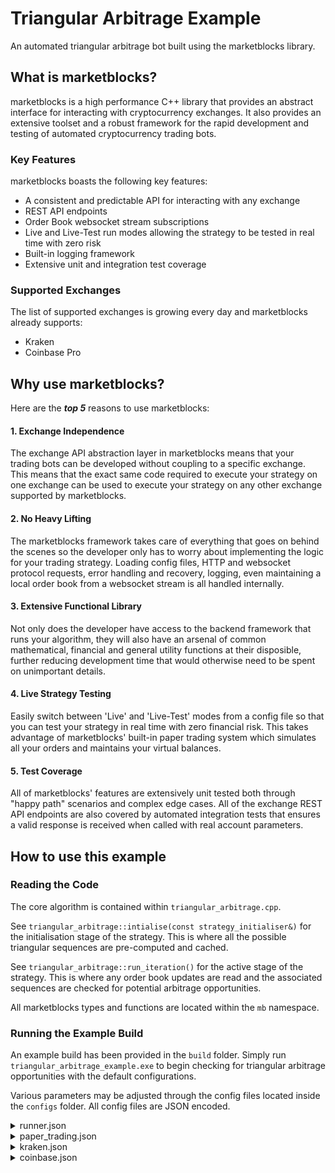 # Triangular Arbitrage Example
An automated triangular arbitrage bot built using the marketblocks library.


## What is marketblocks?
marketblocks is a high performance C++ library that provides an abstract interface for interacting with cryptocurrency exchanges. It also provides an extensive toolset and a robust framework for the rapid development and testing of automated cryptocurrency trading bots. 

### Key Features
marketblocks boasts the following key features:
  - A consistent and predictable API for interacting with any exchange
  - REST API endpoints
  - Order Book websocket stream subscriptions
  - Live and Live-Test run modes allowing the strategy to be tested in real time with zero risk
  - Built-in logging framework
  - Extensive unit and integration test coverage

### Supported Exchanges
The list of supported exchanges is growing every day and marketblocks already supports:
  - Kraken
  - Coinbase Pro


## Why use marketblocks?
Here are the ***top 5*** reasons to use marketblocks:

  #### 1. Exchange Independence
The exchange API abstraction layer in marketblocks means that your trading bots can be developed without coupling to a specific exchange. This means that the exact same code required to execute your strategy on one exchange can be used to execute your strategy on any other exchange supported by marketblocks. 

  #### 2. No Heavy Lifting
The marketblocks framework takes care of everything that goes on behind the scenes so the developer only has to worry about implementing the logic for your trading strategy. Loading config files, HTTP and websocket protocol requests, error handling and recovery, logging, even maintaining a local order book from a websocket stream is all handled internally.

  #### 3. Extensive Functional Library
Not only does the developer have access to the backend framework that runs your algorithm, they will also have an arsenal of common mathematical, financial and general utility functions at their disposible, further reducing development time that would otherwise need to be spent on unimportant details.
  
  #### 4. Live Strategy Testing
Easily switch between 'Live' and 'Live-Test' modes from a config file so that you can test your strategy in real time with zero financial risk. This takes advantage of marketblocks' built-in paper trading system which simulates all your orders and maintains your virtual balances.
  
  #### 5. Test Coverage
All of marketblocks' features are extensively unit tested both through "happy path" scenarios and complex edge cases. All of the exchange REST API endpoints are also covered by automated integration tests that ensures a valid response is received when called with real account parameters.  


## How to use this example

### Reading the Code
The core algorithm is contained within `triangular_arbitrage.cpp`. 

See `triangular_arbitrage::intialise(const strategy_initialiser&)` for the initialisation stage of the strategy. This is where all the possible triangular sequences are pre-computed and cached.

See `triangular_arbitrage::run_iteration()` for the active stage of the strategy. This is where any order book updates are read and the associated sequences are checked for potential arbitrage opportunities.

All marketblocks types and functions are located within the `mb` namespace.

### Running the Example Build

An example build has been provided in the `build` folder. Simply run `triangular_arbitrage_example.exe` to begin checking for triangular arbitrage opportunities with the default configurations.

Various parameters may be adjusted through the config files located inside the `configs` folder. All config files are JSON encoded.

<details><summary>runner.json</summary>

- `exchangeIds` - Specifies which exchanges to run the strategy on. Specifying an empty array will use all supported exchanges.
- `httpTimeout` - Specifies the timeout for HTTP requests in ms. A value of 0 disables the timeout.
- `runMode` - Sets the run mode. Valid options are `"live"` or `"live_test"`.
- `websocketTimeout` - Specifies the timeout for the websocket connection handshake. A value of 0 disables the timeout.
  
</details>
<details><summary>paper_trading.json</summary>
  
Contains parameters used by the trading simulator when the Live-Test run mode is enabled
  
  - `balances` - Initial virtual balances
  - `feeSchedule` - Simulated fees given as a list of pairs where the first element represents the minimum traded volume to reach that fee level and the second element represents the fee as a percentage.
  
</details>

<details><summary>kraken.json</summary>
  
Contains parameters required to access authenticated endpoints when using the Kraken exchange
  
</details>

<details><summary>coinbase.json</summary>
  
Contains parameters required to access authenticated endpoints when using the Coinbase exchange
  
</details>

